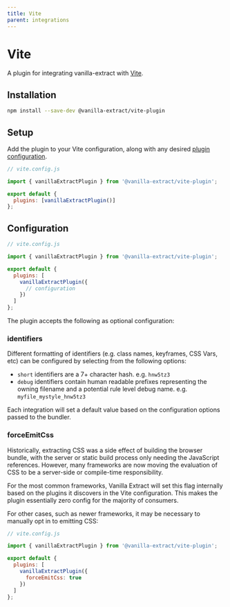 ```yaml
---
title: Vite
parent: integrations
---
```


# Vite

A plugin for integrating vanilla-extract with [Vite](https://vitejs.dev/).

## Installation

```bash
npm install --save-dev @vanilla-extract/vite-plugin
```

## Setup

Add the plugin to your Vite configuration, along with any desired [plugin configuration](#configuration).

```js
// vite.config.js

import { vanillaExtractPlugin } from '@vanilla-extract/vite-plugin';

export default {
  plugins: [vanillaExtractPlugin()]
};
```

## Configuration

```js
// vite.config.js

import { vanillaExtractPlugin } from '@vanilla-extract/vite-plugin';

export default {
  plugins: [
    vanillaExtractPlugin({
      // configuration
    })
  ]
};
```

The plugin accepts the following as optional configuration:

### identifiers

Different formatting of identifiers (e.g. class names, keyframes, CSS Vars, etc) can be configured by selecting from the following options:

- `short` identifiers are a 7+ character hash. e.g. `hnw5tz3`
- `debug` identifiers contain human readable prefixes representing the owning filename and a potential rule level debug name. e.g. `myfile_mystyle_hnw5tz3`

Each integration will set a default value based on the configuration options passed to the bundler.

### forceEmitCss

Historically, extracting CSS was a side effect of building the browser bundle, with the server or static build process only needing the JavaScript references. However, many frameworks are now moving the evaluation of CSS to be a server-side or compile-time responsibility.

For the most common frameworks, Vanilla Extract will set this flag internally based on the plugins it discovers in the Vite configuration.
This makes the plugin essentially zero config for the majority of consumers.

For other cases, such as newer frameworks, it may be necessary to manually opt in to emitting CSS:

```js
// vite.config.js

import { vanillaExtractPlugin } from '@vanilla-extract/vite-plugin';

export default {
  plugins: [
    vanillaExtractPlugin({
      forceEmitCss: true
    })
  ]
};
```
